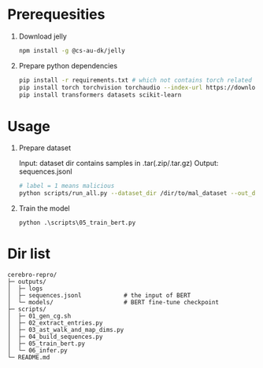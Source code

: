 # Prerequesities

1. Download jelly

    ```bash
    npm install -g @cs-au-dk/jelly
    ```

2. Prepare python dependencies

    ```bash
    pip install -r requirements.txt # which not contains torch related dependencies
    pip install torch torchvision torchaudio --index-url https://download.pytorch.org/whl/cu121  # switch CUDA/CPU if needed
    pip install transformers datasets scikit-learn
    ```

# Usage

1. Prepare dataset

    Input: dataset dir contains samples in .tar(.zip/.tar.gz)
    Output: sequences.jsonl 

    ```bash
    # label = 1 means malicious
    python scripts/run_all.py --dataset_dir /dir/to/mal_dataset --out_dir ./outputs  --workers 16 --jelly_timeout 1000 --label 1
    ```

2. Train the model

    ```bert
    python .\scripts\05_train_bert.py
    ```

# Dir list

```
cerebro-repro/
├─ outputs/
│  ├─ logs
│  ├─ sequences.jsonl            # the input of BERT
│  └─ models/                    # BERT fine-tune checkpoint
├─ scripts/
│  ├─ 01_gen_cg.sh
│  ├─ 02_extract_entries.py
│  ├─ 03_ast_walk_and_map_dims.py
│  ├─ 04_build_sequences.py
│  ├─ 05_train_bert.py
│  └─ 06_infer.py
└─ README.md
```
